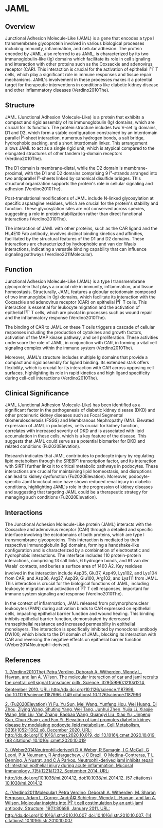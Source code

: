 # JAML

## Overview
Junctional Adhesion Molecule-Like (JAML) is a gene that encodes a type I transmembrane glycoprotein involved in various biological processes including immunity, inflammation, and cellular adhesion. The protein encoded by JAML, also referred to as JAML, is characterized by its two immunoglobulin-like (Ig) domains which facilitate its role in cell signaling and interaction with other proteins such as the Coxsackie and adenovirus receptor (CAR). This interaction is crucial for the activation of epithelial Î³Î´ T cells, which play a significant role in immune responses and tissue repair mechanisms. JAML's involvement in these processes makes it a potential target for therapeutic interventions in conditions like diabetic kidney disease and other inflammatory diseases (Verdino2010The).

## Structure
JAML (Junctional Adhesion Molecule-Like) is a protein that exhibits a compact and rigid assembly of its immunoglobulin (Ig) domains, which are crucial for its function. The protein structure includes two V-set Ig domains, D1 and D2, which form a stable configuration constrained by an interdomain parallel Î²-sheet interaction, numerous hydrogen bonds, a salt bridge, hydrophobic packing, and a short interdomain linker. This arrangement allows JAML to act as a single rigid unit, which is atypical compared to the elongated structures of other tandem Ig-domain receptors (Verdino2010The).

The D1 domain is membrane-distal, while the D2 domain is membrane-proximal, with the D1 and D2 domains comprising 9 Î²-strands arranged into two antiparallel Î²-sheets linked by canonical disulfide bridges. This structural organization supports the protein's role in cellular signaling and adhesion (Verdino2010The).

Post-translational modifications of JAML include N-linked glycosylation at specific asparagine residues, which are crucial for the protein's stability and function. These glycosylation sites are not conserved across species, suggesting a role in protein stabilization rather than direct functional interactions (Verdino2010The).

The interaction of JAML with other proteins, such as the CAR ligand and the HL4E10 Fab antibody, involves distinct binding kinetics and affinities, facilitated by the structural features of the D1 and D2 domains. These interactions are characterized by hydrophobic and van der Waals interactions, indicating a versatile binding capability that can influence signaling pathways (Verdino2011Molecular).

## Function
Junctional Adhesion Molecule-Like (JAML) is a type I transmembrane glycoprotein that plays a crucial role in immunity, inflammation, and tissue homeostasis. Structurally, JAML features a globular ectodomain composed of two immunoglobulin (Ig) domains, which facilitate its interaction with the Coxsackie and adenovirus receptor (CAR) on epithelial Î³Î´ T cells. This interaction is essential for leukocyte migration and the activation of epithelial Î³Î´ T cells, which are pivotal in processes such as wound repair and the inflammatory response (Verdino2010The).

The binding of CAR to JAML on these T cells triggers a cascade of cellular responses including the production of cytokines and growth factors, activation of the MAP kinase pathway, and cell proliferation. These activities underscore the role of JAML, in conjunction with CAR, in forming a vital cell signaling complex within the immune system (Verdino2010The).

Moreover, JAML's structure includes multiple Ig domains that provide a compact and rigid assembly for ligand binding. Its extended stalk offers flexibility, which is crucial for its interaction with CAR across opposing cell surfaces, highlighting its role in rapid kinetics and high ligand specificity during cell-cell interactions (Verdino2010The).

## Clinical Significance
JAML (Junctional Adhesion Molecule-Like) has been identified as a significant factor in the pathogenesis of diabetic kidney disease (DKD) and other proteinuric kidney diseases such as Focal Segmental Glomerulosclerosis (FSGS) and Membranous Nephropathy (MN). Elevated expression of JAML in podocytes, cells crucial for kidney function, correlates with increased severity of DKD and is associated with lipid accumulation in these cells, which is a key feature of the disease. This suggests that JAML could serve as a potential biomarker for DKD and related conditions (Fu2020Elevation).

Research indicates that JAML contributes to podocyte injury by regulating lipid metabolism through the SREBP1 transcription factor, and its interaction with SIRT1 further links it to critical metabolic pathways in podocytes. These interactions are crucial for maintaining lipid homeostasis, and disruptions can lead to kidney dysfunction (Fu2020Elevation). Moreover, podocyte-specific Jaml knockout mice have shown reduced renal injury in diabetic conditions, highlighting JAML's role in the progression of kidney diseases and suggesting that targeting JAML could be a therapeutic strategy for managing such conditions (Fu2020Elevation).

## Interactions
The Junctional Adhesion Molecule-Like protein (JAML) interacts with the Coxsackie and adenovirus receptor (CAR) through a detailed and specific interface involving the ectodomains of both proteins, which are type I transmembrane glycoproteins. This interaction is mediated by their respective Immunoglobulin (Ig) domains, forming a handshake-like configuration and is characterized by a combination of electrostatic and hydrophobic interactions. The interface includes 110 protein-protein interactions, comprising 13 salt links, 6 hydrogen bonds, and 91 van der Waals' contacts, and buries a surface area of 1460 Ã2. Key residues involved in the interaction include Asp35, Glu37, Asp49, Lys102, and Lys104 from CAR, and Asp36, Arg37, Asp39, Glu100, Arg102, and Lys111 from JAML. This interaction is crucial for the biological functions of JAML, including leukocyte migration and activation of Î³Î´ T cell responses, important for immune system signaling and response (Verdino2010The).

In the context of inflammation, JAML released from polymorphonuclear leukocytes (PMN) during activation binds to CAR expressed on epithelial cells, impacting epithelial barrier function and wound healing. This binding inhibits epithelial barrier function, demonstrated by decreased transepithelial resistance and increased permeability in epithelial monolayers. The interaction is specifically inhibited by monoclonal antibody DW100, which binds to the D1 domain of JAML, blocking its interaction with CAR and reversing the negative effects on epithelial barrier function (Weber2014Neutrophil-derived).


## References


[1. (Verdino2010The) Petra Verdino, Deborah A. Witherden, Wendy L. Havran, and Ian A. Wilson. The molecular interaction of car and jaml recruits the central cell signal transducer pi3k. Science, 329(5996):1210â1214, September 2010. URL: http://dx.doi.org/10.1126/science.1187996, doi:10.1126/science.1187996. (149 citations) 10.1126/science.1187996](https://doi.org/10.1126/science.1187996)

[2. (Fu2020Elevation) Yi Fu, Yu Sun, Mei Wang, Yunfeng Hou, Wei Huang, Di Zhou, Ziying Wang, Shuting Yang, Wei Tang, Junhui Zhen, Yujia Li, Xiaojie Wang, Min Liu, Yan Zhang, Baobao Wang, Guangyi Liu, Xiao Yu, Jinpeng Sun, Chun Zhang, and Fan Yi. Elevation of jaml promotes diabetic kidney disease by modulating podocyte lipid metabolism. Cell Metabolism, 32(6):1052-1062.e8, December 2020. URL: http://dx.doi.org/10.1016/j.cmet.2020.10.019, doi:10.1016/j.cmet.2020.10.019. (98 citations) 10.1016/j.cmet.2020.10.019](https://doi.org/10.1016/j.cmet.2020.10.019)

[3. (Weber2014Neutrophil-derived) D A Weber, R Sumagin, I C McCall, G Leoni, P A Neumann, R Andargachew, J C Brazil, O Medina-Contreras, T L Denning, A Nusrat, and C A Parkos. Neutrophil-derived jaml inhibits repair of intestinal epithelial injury during acute inflammation. Mucosal Immunology, 7(5):1221â1232, September 2014. URL: http://dx.doi.org/10.1038/mi.2014.12, doi:10.1038/mi.2014.12. (57 citations) 10.1038/mi.2014.12](https://doi.org/10.1038/mi.2014.12)

[4. (Verdino2011Molecular) Petra Verdino, Deborah A. Witherden, M. Sharon Ferguson, Adam L. Corper, AndrÃ© Schiefner, Wendy L. Havran, and Ian A. Wilson. Molecular insights into Î³Î´ t cell costimulation by an anti-jaml antibody. Structure, 19(1):80â89, January 2011. URL: http://dx.doi.org/10.1016/j.str.2010.10.007, doi:10.1016/j.str.2010.10.007. (14 citations) 10.1016/j.str.2010.10.007](https://doi.org/10.1016/j.str.2010.10.007)